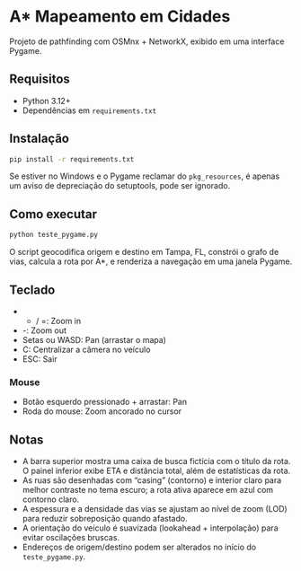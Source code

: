 # A* Mapeamento em Cidades

Projeto de pathfinding com OSMnx + NetworkX, exibido em uma interface Pygame.

## Requisitos

- Python 3.12+
- Dependências em `requirements.txt`

## Instalação

```bash
pip install -r requirements.txt
```

Se estiver no Windows e o Pygame reclamar do `pkg_resources`, é apenas um aviso de depreciação do setuptools, pode ser ignorado.

## Como executar

```bash
python teste_pygame.py
```

O script geocodifica origem e destino em Tampa, FL, constrói o grafo de vias, calcula a rota por A*, e renderiza a navegação em uma janela Pygame.

## Teclado

- + / =: Zoom in
- -: Zoom out
- Setas ou WASD: Pan (arrastar o mapa)
- C: Centralizar a câmera no veículo
- ESC: Sair

### Mouse

- Botão esquerdo pressionado + arrastar: Pan
- Roda do mouse: Zoom ancorado no cursor

## Notas

- A barra superior mostra uma caixa de busca fictícia com o título da rota. O painel inferior exibe ETA e distância total, além de estatísticas da rota.
- As ruas são desenhadas com “casing” (contorno) e interior claro para melhor contraste no tema escuro; a rota ativa aparece em azul com contorno claro.
- A espessura e a densidade das vias se ajustam ao nível de zoom (LOD) para reduzir sobreposição quando afastado.
- A orientação do veículo é suavizada (lookahead + interpolação) para evitar oscilações bruscas.
- Endereços de origem/destino podem ser alterados no início do `teste_pygame.py`.